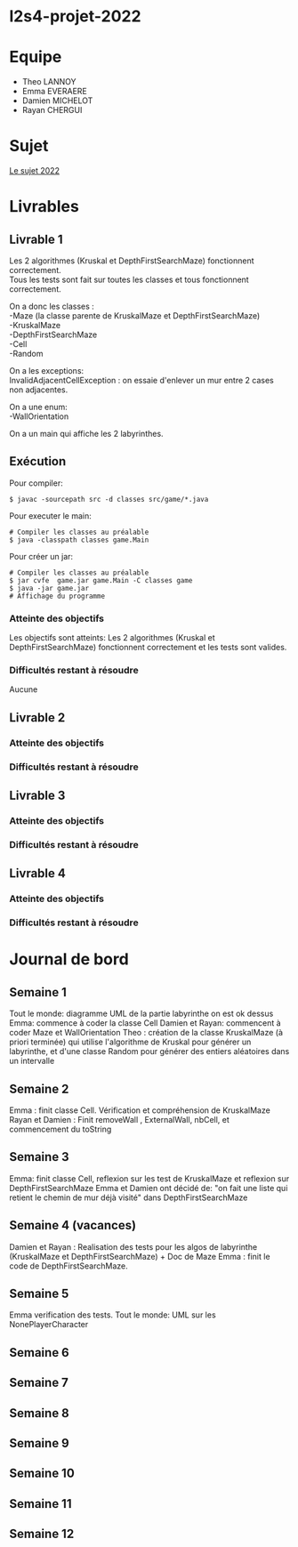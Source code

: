 # l2s4-projet-2022

# Equipe

- Theo LANNOY
- Emma EVERAERE
- Damien MICHELOT
- Rayan CHERGUI

# Sujet

[Le sujet 2022](https://www.fil.univ-lille1.fr/portail/index.php?dipl=L&sem=S4&ue=Projet&label=Documents)

# Livrables

## Livrable 1

Les 2 algorithmes (Kruskal et DepthFirstSearchMaze) fonctionnent correctement.  
Tous les tests sont fait sur toutes les classes et tous fonctionnent correctement.

On a donc les classes :  
-Maze (la classe parente de KruskalMaze et DepthFirstSearchMaze)  
-KruskalMaze  
-DepthFirstSearchMaze  
-Cell  
-Random

On a les exceptions:  
InvalidAdjacentCellException :  on essaie d'enlever un mur entre 2 cases non adjacentes.

On a une enum:  
-WallOrientation

On a un main qui affiche les 2 labyrinthes.

## Exécution
Pour compiler: 
```console
$ javac -sourcepath src -d classes src/game/*.java
```
Pour executer le main:
``` console
# Compiler les classes au préalable
$ java -classpath classes game.Main
```

Pour créer un jar:
```console
# Compiler les classes au préalable
$ jar cvfe  game.jar game.Main -C classes game
$ java -jar game.jar
# Affichage du programme
```



### Atteinte des objectifs
Les objectifs sont atteints: Les 2 algorithmes (Kruskal et DepthFirstSearchMaze) fonctionnent correctement et les tests sont valides.

### Difficultés restant à résoudre
Aucune

## Livrable 2

### Atteinte des objectifs

### Difficultés restant à résoudre

## Livrable 3

### Atteinte des objectifs

### Difficultés restant à résoudre

## Livrable 4

### Atteinte des objectifs

### Difficultés restant à résoudre

# Journal de bord

## Semaine 1
Tout le monde: diagramme UML de la partie labyrinthe on est ok dessus
Emma: commence à coder la classe Cell
Damien et Rayan: commencent à coder Maze et WallOrientation 
Theo : création de la classe KruskalMaze (à priori terminée) qui utilise l'algorithme de Kruskal pour générer un labyrinthe, et d'une classe Random pour générer des entiers aléatoires dans un intervalle

## Semaine 2
Emma : finit classe Cell. Vérification et compréhension de KruskalMaze
Rayan et Damien : Finit removeWall , ExternalWall, nbCell, et commencement du toString

## Semaine 3
Emma: finit classe Cell, reflexion sur les test de KruskalMaze et reflexion sur DepthFirstSearchMaze
Emma et Damien ont décidé de:  "on fait une liste qui retient le chemin de mur déjà visité" dans  DepthFirstSearchMaze

## Semaine 4 (vacances)
Damien et Rayan : Realisation des tests pour les algos de labyrinthe (KruskalMaze et DepthFirstSearchMaze) + Doc de Maze
Emma : finit le code de DepthFirstSearchMaze.

## Semaine 5
Emma verification des tests.
Tout le monde: UML sur les NonePlayerCharacter

## Semaine 6

## Semaine 7

## Semaine 8

## Semaine 9

## Semaine 10

## Semaine 11

## Semaine 12

